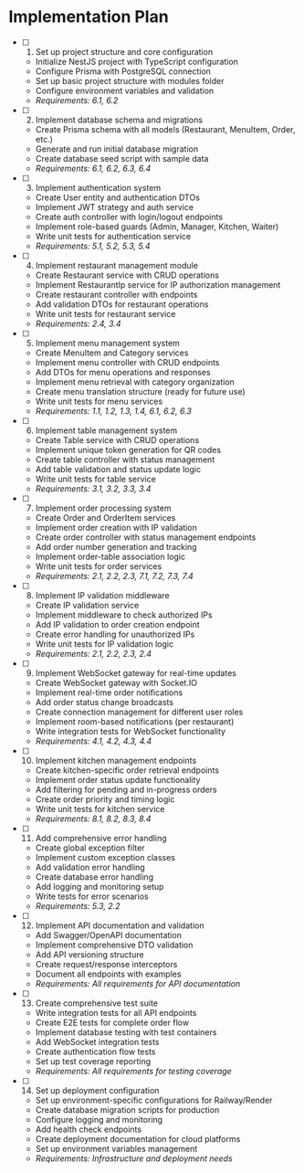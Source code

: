 # Implementation Plan

- [ ] 1. Set up project structure and core configuration
  - Initialize NestJS project with TypeScript configuration
  - Configure Prisma with PostgreSQL connection
  - Set up basic project structure with modules folder
  - Configure environment variables and validation
  - _Requirements: 6.1, 6.2_

- [ ] 2. Implement database schema and migrations
  - Create Prisma schema with all models (Restaurant, MenuItem, Order, etc.)
  - Generate and run initial database migration
  - Create database seed script with sample data
  - _Requirements: 6.1, 6.2, 6.3, 6.4_

- [ ] 3. Implement authentication system
  - Create User entity and authentication DTOs
  - Implement JWT strategy and auth service
  - Create auth controller with login/logout endpoints
  - Implement role-based guards (Admin, Manager, Kitchen, Waiter)
  - Write unit tests for authentication service
  - _Requirements: 5.1, 5.2, 5.3, 5.4_

- [ ] 4. Implement restaurant management module
  - Create Restaurant service with CRUD operations
  - Implement RestaurantIp service for IP authorization management
  - Create restaurant controller with endpoints
  - Add validation DTOs for restaurant operations
  - Write unit tests for restaurant service
  - _Requirements: 2.4, 3.4_

- [ ] 5. Implement menu management system
  - Create MenuItem and Category services
  - Implement menu controller with CRUD endpoints
  - Add DTOs for menu operations and responses
  - Implement menu retrieval with category organization
  - Create menu translation structure (ready for future use)
  - Write unit tests for menu services
  - _Requirements: 1.1, 1.2, 1.3, 1.4, 6.1, 6.2, 6.3_

- [ ] 6. Implement table management system
  - Create Table service with CRUD operations
  - Implement unique token generation for QR codes
  - Create table controller with status management
  - Add table validation and status update logic
  - Write unit tests for table service
  - _Requirements: 3.1, 3.2, 3.3, 3.4_

- [ ] 7. Implement order processing system
  - Create Order and OrderItem services
  - Implement order creation with IP validation
  - Create order controller with status management endpoints
  - Add order number generation and tracking
  - Implement order-table association logic
  - Write unit tests for order services
  - _Requirements: 2.1, 2.2, 2.3, 7.1, 7.2, 7.3, 7.4_

- [ ] 8. Implement IP validation middleware
  - Create IP validation service
  - Implement middleware to check authorized IPs
  - Add IP validation to order creation endpoint
  - Create error handling for unauthorized IPs
  - Write unit tests for IP validation logic
  - _Requirements: 2.1, 2.2, 2.3, 2.4_

- [ ] 9. Implement WebSocket gateway for real-time updates
  - Create WebSocket gateway with Socket.IO
  - Implement real-time order notifications
  - Add order status change broadcasts
  - Create connection management for different user roles
  - Implement room-based notifications (per restaurant)
  - Write integration tests for WebSocket functionality
  - _Requirements: 4.1, 4.2, 4.3, 4.4_

- [ ] 10. Implement kitchen management endpoints
  - Create kitchen-specific order retrieval endpoints
  - Implement order status update functionality
  - Add filtering for pending and in-progress orders
  - Create order priority and timing logic
  - Write unit tests for kitchen service
  - _Requirements: 8.1, 8.2, 8.3, 8.4_

- [ ] 11. Add comprehensive error handling
  - Create global exception filter
  - Implement custom exception classes
  - Add validation error handling
  - Create database error handling
  - Add logging and monitoring setup
  - Write tests for error scenarios
  - _Requirements: 5.3, 2.2_

- [ ] 12. Implement API documentation and validation
  - Add Swagger/OpenAPI documentation
  - Implement comprehensive DTO validation
  - Add API versioning structure
  - Create request/response interceptors
  - Document all endpoints with examples
  - _Requirements: All requirements for API documentation_

- [ ] 13. Create comprehensive test suite
  - Write integration tests for all API endpoints
  - Create E2E tests for complete order flow
  - Implement database testing with test containers
  - Add WebSocket integration tests
  - Create authentication flow tests
  - Set up test coverage reporting
  - _Requirements: All requirements for testing coverage_

- [ ] 14. Set up deployment configuration
  - Set up environment-specific configurations for Railway/Render
  - Create database migration scripts for production
  - Configure logging and monitoring
  - Add health check endpoints
  - Create deployment documentation for cloud platforms
  - Set up environment variables management
  - _Requirements: Infrastructure and deployment needs_